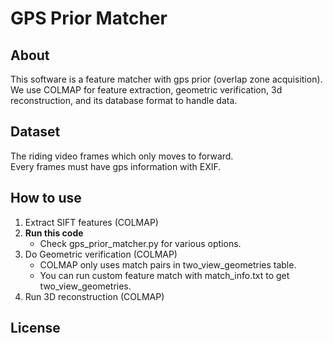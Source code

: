 # GPS Prior Matcher
## About
This software is a feature matcher with gps prior (overlap zone acquisition).  
We use COLMAP for feature extraction, geometric verification, 3d reconstruction, and its database format to handle data.

## Dataset
The riding video frames which only moves to forward.  
Every frames must have gps information with EXIF.

## How to use
1. Extract SIFT features (COLMAP)
2. **Run this code**
   * Check gps_prior_matcher.py for various options.
3. Do Geometric verification (COLMAP)
   * COLMAP only uses match pairs in two_view_geometries table.
   * You can run custom feature match with match_info.txt to get two_view_geometries.
4. Run 3D reconstruction (COLMAP)
   
## License

